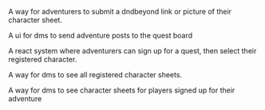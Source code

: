 A way for adventurers to submit a dndbeyond link or picture of their character sheet.

A ui for dms to send adventure posts to the quest board

A react system where adventurers can sign up for a quest, then select their registered character.

A way for dms to see all registered character sheets.

A way for dms to see character sheets for players signed up for their adventure